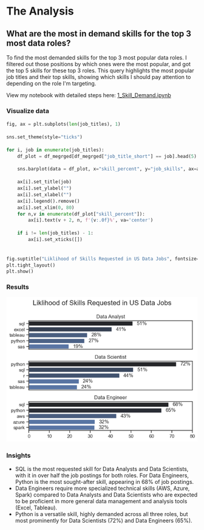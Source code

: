 # The Analysis

## What are the most in demand skills for the top 3 most data roles?

To find the most demanded skills for the top 3 most popular data roles. I filtered out those positions by which ones were the most popular, and got the top 5 skills for these top 3 roles. This query highlights the most popular job titles and their top skills, showing which skills I should pay attention to depending on the role I'm targeting.

View my notebook with detailed steps here: [1_Skill_Demand.ipynb](Project_Section\1_skill_count.ipynb)

### Visualize data

```python
fig, ax = plt.subplots(len(job_titles), 1)

sns.set_theme(style="ticks")

for i, job in enumerate(job_titles):
    df_plot = df_megrged[df_megrged["job_title_short"] == job].head(5)

    sns.barplot(data = df_plot, x="skill_percent", y="job_skills", ax=ax[i], hue="skill_percent", palette="dark:b_r")

    ax[i].set_title(job)
    ax[i].set_ylabel("")
    ax[i].set_xlabel("")
    ax[i].legend().remove()
    ax[i].set_xlim(0, 80)
    for n,v in enumerate(df_plot["skill_percent"]):
        ax[i].text(v + 2, n, f'{v:.0f}%', va='center')

    if i != len(job_titles) - 1:
        ax[i].set_xticks([])


fig.suptitle("Liklihood of Skills Requested in US Data Jobs", fontsize=16)
plt.tight_layout()
plt.show()
```

### Results

![Visualizing the top demand skills](Project_Section/Images/the_most_indemand_skills.png)

### Insights

- SQL is the most requested skill for Data Analysts and Data Scientists, with it in over half the job postings for both roles. For Data Engineers, Python is the most sought-after skill, appearing in 68% of job postings.
- Data Engineers require more specialized technical skills (AWS, Azure, Spark) compared to Data Analysts and Data Scientists who are expected to be proficient in more general data management and analysis tools (Excel, Tableau).
- Python is a versatile skill, highly demanded across all three roles, but most prominently for Data Scientists (72%) and Data Engineers (65%).
